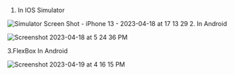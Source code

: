 1. In IOS Simulator


![Simulator Screen Shot - iPhone 13 - 2023-04-18 at 17 13 29](https://user-images.githubusercontent.com/130955657/232769142-3e0cc38e-554f-4811-aa4e-02acb86cde1f.png)
2. In Android 


![Screenshot 2023-04-18 at 5 24 36 PM](https://user-images.githubusercontent.com/130955657/232769335-00d6fcfb-47de-4827-ae18-e4e604f2979b.png)

3.FlexBox In Android 


![Screenshot 2023-04-19 at 4 16 15 PM](https://user-images.githubusercontent.com/130955657/233051898-2c87c016-2584-40f0-999d-b9d213c928bf.png)

